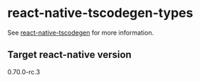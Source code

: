 # react-native-tscodegen-types

See [react-native-tscodegen](https://www.npmjs.com/package/react-native-tscodegen) for more information.

## Target react-native version

0.70.0-rc.3
